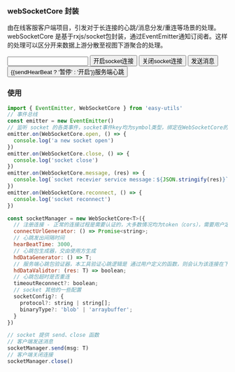 ### webSocketCore 封装

由在线客服客户端项目，引发对于长连接的心跳/消息分发/重连等场景的处理。
webSocketCore 是基于rxjs/socket包封装，通过EventEmitter通知订阅者。这样的处理可以区分开来数据上游分散至视图下游聚合的处理。 

<script setup>
import { ref } from 'vue'
import { EventEmitter, WebSocketCore } from '../../../lib/esm5/'

const emitter = new EventEmitter()
emitter.on(WebSocketCore.open, () => {
  console.log('a new socket open')
})
emitter.on(WebSocketCore.close, () => {
  console.log('socket close')
})
emitter.on(WebSocketCore.message, (res) => {
  console.log(`socket recevier service message：${JSON.stringify(res)}`)
})
emitter.on(WebSocketCore.reconnect, () => {
  console.log('socket reconnect')
})

const socketManager = new WebSocketCore({
  hearBeatTime: 5000,
  connectUrlGenerator: async () => {
    const url = await new Promise((resolve) => {
      resolve('ws://121.5.161.224:3002/socket.io')
    })

    return url
  },
  hdDataGenerator: () => {
    return sendHearBeat.value ? {
      event: 'hearBeat',
      msg: 'ping'
    } : { event: 'noHearBeat', msg: '' }
  },
  hdDataValidtor: (res) => {
    return res.event === 'hearBeat'
  }
}, emitter)

const inputMsg = ref('')
const sendHearBeat = ref(true)

function openSocket() {
  socketManager.createSocket()
}

function closeSocket() {
  socketManager.close()
}

function sendMsg() {
  const sendObj = {
    event: 'message',
    msg: inputMsg.value
  }
  socketManager.send(sendObj)
}

function stopHeadBeat() {
  sendHearBeat.value = !sendHearBeat.value
}
</script>
<ClientOnly>
<input type='textarea' v-model='inputMsg' />
<button @click="openSocket">开启socket连接</button>
<button @click="closeSocket">关闭socket连接</button>
<button @click="sendMsg">发送消息</button>
<button @click="stopHeadBeat">{{sendHearBeat ? '暂停' : '开启'}}服务端心跳</button>
</ClientOnly>

### 使用

```js
import { EventEmitter, WebSocketCore } from 'easy-utils'
// 事件总线
const emitter = new EventEmitter()
// 监听 socket 的各类事件，socket事件key均为symbol类型，绑定在WebSocketCore的静态属性上
emitter.on(WebSocketCore.open, () => {
  console.log('a new socket open')
})
emitter.on(WebSocketCore.close, () => {
  console.log('socket close')
})
emitter.on(WebSocketCore.message, (res) => {
  console.log(`socket recevier service message：${JSON.stringify(res)}`)
})
emitter.on(WebSocketCore.reconnect, () => {
  console.log('socket reconnect')
})

const socketManager = new WebSocketCore<T>({
  // 注册连接 - 正常的连接过程是需要认证的，大多数情况均为token（cors），需要用户定义通过认证，才可以开始连接
  connectUrlGenerator: () => Promise<string>;
  // 心跳发出间隔时间
  hearBeatTime: 3000,
  // 心跳包生成器，交由使用方生成
  hdDataGenerator: () => T;
  // 服务端心跳包验证器，本工具验证心跳逻辑是 通过用户定义的函数，则会认为该连接在下一次达到心跳丢失阈值任然有效
  hdDataValidtor: (res: T) => boolean;
  // 心跳包超时是否重连
  timeoutReconnect?: boolean;
  // socket 其他的一些配置
  socketConfig?: {
    protocol?: string | string[];
    binaryType?: 'blob' | 'arraybuffer';
  }
})

// socket 提供 send、close 函数
// 客户端发送消息
socketManager.send(msg: T)
// 客户端关闭连接
socketManager.close()
```